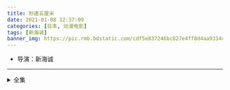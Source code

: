 ```yaml
---
title: 秒速五厘米
date: 2021-01-08 12:37:09
categories: [日本, 动漫电影]
tags: [新海诚]
banner_img: https://pic.rmb.bdstatic.com/cdf5e837246bc827e4ff8d4aa9314c3a.jpeg
---
```

* 导演：新海诚
---
<!-- more -->
<details>
<summary>全集</summary>
{% dplayer "url:http://yi.jingdianzuida.com/20191124/Ruy4ziAd/index.m3u8" "type:hls" %}
</details>
